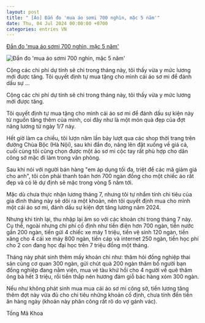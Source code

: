 ```yaml
---
layout: post
title: " [Áo] Đắn đo 'mua áo sơmi 700 nghìn, mặc 5 năm'"
date: Thu, 04 Jul 2024 00:00:00 +0700
categories: entries VN
---
```

[Đắn đo 'mua áo sơmi 700 nghìn, mặc 5 năm'](https://vnexpress.net/dan-do-mua-ao-somi-700-nghin-mac-5-nam-4765335.html)

![Đắn đo 'mua áo sơmi 700 nghìn, mặc 5 năm'](https://i2-vnexpress.vnecdn.net/2024/07/02/giadinhtrevoitaichinh-17199126-2180-8537-1719912733.jpg?w=1200&h=0&q=100&dpr=1&fit=crop&s=sxAaFvAzUfdGCSrh8i9BUg)

Cộng các chi phí dự tính sẽ chi trong tháng này, tôi thấy vừa y mức lương mới được tăng. Tôi quyết định tự mua tặng cho mình cái áo sơ mi để đánh dấu sự ...

Cộng các chi phí dự tính sẽ chi trong tháng này, tôi thấy vừa y mức lương mới được tăng.

Tôi quyết định tự mua tặng cho mình cái áo sơ mi để đánh dấu sự kiện này từ nguồn tăng thêm của mình, coi đây như là một món quà đẹp của đợt nâng lương từ ngày 1/7 này.

Hết giờ làm ca chiều, tôi lượn năm lần bảy lượt qua các shop thời trang trên đường Chùa Bộc (Hà Nội), sau khi đắn đo, nâng lên đặt xuống về giá cả, cuối cùng tôi cũng chọn được một áo sơ mi cộc tay rất phù hợp cho dân công sở mặc đi làm trong văn phòng.

Sau khi nói với người bán hàng "em áp dụng tối đa, triệt để các mã giảm giá cho anh", tôi còn phải thanh toán hơn 700 ngàn đồng cho một chiếc áo rất đẹp và có lẽ dự định sẽ mặc trong vòng 5 năm tới.

Mặc dù chưa thực nhận lương tháng 7, nhưng tôi tự nhẩm tính chi tiêu của gia đình tháng này sẽ dôi ra một khoản, nên tôi quyết định mua cho mình một cái áo sơ mi, đánh dấu sự kiện đợt tăng lương năm 2024.

Nhưng khi tính lại, thu nhập lại âm so với các khoản chi trong tháng 7 này. Cụ thể, ngoài nhưng chi phí cố định như tiền điện hơn 700 ngàn, tiền nước gần 200 ngàn, tiền gửi 4 chiếc xe máy 1 triệu, tiền vệ sinh 120 ngàn, tiền xăng cho 4 cái xe máy 800 ngàn, tiền cáp và internet 250 ngàn, tiền học phí cho 2 con đang học đại học trên 7 triệu đồng một tháng.

Tháng này phát sinh thêm mấy khoản chi như: thăm hỏi đồng nghiệp thai sản cùng cơ quan 300 ngàn, gửi chút quà 200 ngàn thăm bố người bạn đồng nghiệp đang nằm viện, mua vé tàu khứ hồi cho 4 người về quê thăm ông bà hết 3 triệu, rồi tiền thắp nén hương đám giỗ bác hàng xóm 300 ngàn.

Nếu như không phát sinh mua mua cái áo sơ mi công sở, tiền lương tăng thêm đợt này vừa đủ cho chi tiêu những khoản cố định, chưa tính đến tiền ăn hàng ngày (khoản này phân công rất rõ do vợ gánh vác).

Tống Mã Khoa

